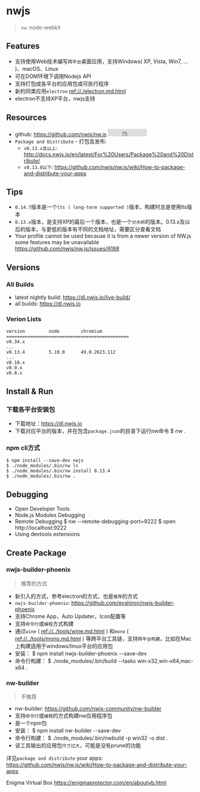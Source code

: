# nwjs

> `nw`: node-webkit


## Features 

* 支持使用Web技术编写`跨平台`桌面应用，支持Windows( XP, Vista, Win7, ... )、macOS、Linux
* 可在DOM环境下调用Nodejs API
* 支持打包成各平台的应用包或可执行程序
* 新的同类应用`electron` <ref://./electron.md.html>
* electron不支持XP平台，nwjs支持 

## Resources

* github: <https://github.com/nwjs/nw.js> <iframe src="http://258i.com/gbtn.html?user=nwjs&repo=nw.js&type=star&count=true" frameborder="0" scrolling="0" width="105px" height="20px"></iframe>
* `Package and Distribute` - 打包及发布: 
    * `v0.13.x及以上`: <http://docs.nwjs.io/en/latest/For%20Users/Package%20and%20Distribute/>
    * `v0.13.0以下`: <https://github.com/nwjs/nw.js/wiki/How-to-package-and-distribute-your-apps>


## Tips

* `0.14.7`版本是一个`lts ( long-term supported )`版本，构建时总是使用lts版本
* `0.13.x`版本，是支持XP的最后一个版本，也是一个`分水岭`的版本。0.13.x及以后的版本，与更低的版本有不同的文档地址，需要区分查看文档
* Your profile cannot be used because it is from a newer version of NW.js some features may be unavailable <https://github.com/nwjs/nw.js/issues/6188>



## Versions

### All Builds

* latest nightly build: <https://dl.nwjs.io/live-build/>
* all builds: <https://dl.nwjs.io>

### Verion Lists

    version         node        chromium
    ==============================================
    v0.34.x
    ...
    v0.13.4         5.10.0      49.0.2623.112
    ...
    v0.10.x
    v0.9.x
    v0.8.x



## Install & Run

### 下载各平台安装包

* 下载地址：<https://dl.nwjs.io>
* 下载对应平台的版本，并在包含`package.json`的目录下运行nw命令
        $ nw .


### npm cli方式

    $ npm install --save-dev nwjs
    $ ./node_modules/.bin/nw ls
    $ ./node_modules/.bin/nw install 0.13.4
    $ ./node_modules/.bin/nw .




## Debugging

* Open Developer Tools
* Node.js Modules Debugging
* Remote Debugging
        $ nw --remote-debugging-port=9222
        $ open http://localhost:9222
* Using devtools extensions




## Create Package

### nwjs-builder-phoenix

> 推荐的方式

* 新引入的方式，参考electron的方式，也是`推荐`的方式
* `nwjs-builder-phoenix`: <https://github.com/evshiron/nwjs-builder-phoenix>
* 支持Chrome App，Auto Updater，Icon配置等
* 支持`命令行`或`编程`方式构建
* 通过`wine` ( <ref://../tools/wine.md.html> ) 和`mono` ( <ref://../tools/mono.md.html> ) 等跨平台工具链，支持`跨平台构建`，比如在Mac上构建适用于windows/linux平台的应用包
* 安装：
        $ npm install nwjs-builder-phoenix --save-dev
* 命令行构建：
        $ ./node_modules/.bin/build --tasks win-x32,win-x64,mac-x64 .




### nw-builder

> 不推荐

* nw-builder: <https://github.com/nwjs-community/nw-builder>
* 支持`命令行`或`编程`的方式构建nw应用程序包
* 是一个npm包
* 安装：
        $ npm install nw-builder --save-dev
* 命令行构建：
        $ ./node_modules/.bin/nwbuild -p win32 -o dist .
* 该工具输出的应用包`尺寸过大`，可能是没有prune的功能



详见`package and distribute` your apps: <https://github.com/nwjs/nw.js/wiki/How-to-package-and-distribute-your-apps>

Enigma Virtual Box <https://enigmaprotector.com/en/aboutvb.html>


